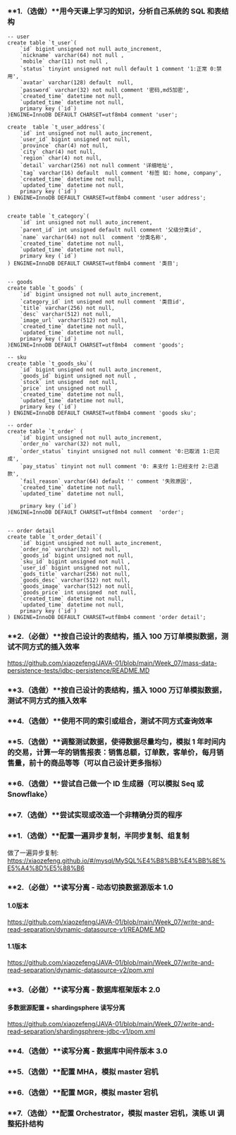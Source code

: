 ### **1.（选做）**用今天课上学习的知识，分析自己系统的 SQL 和表结构

```mysql
-- user
create table `t_user`(
    `id` bigint unsigned not null auto_increment,
    `nickname` varchar(64) not null ,
    `mobile` char(11) not null ,
    `status` tinyint unsigned not null default 1 comment '1:正常 0:禁用',
    `avatar` varchar(128) default  null,
    `password` varchar(32) not null comment '密码,md5加密',
    `created_time` datetime not null,
    `updated_time` datetime not null,
    primary key (`id`)
)ENGINE=InnoDB DEFAULT CHARSET=utf8mb4 comment 'user';

create  table `t_user_address`(
    `id` int unsigned not null auto_increment,
    `user_id` bigint unsigned not null,
    `province` char(4) not null,
    `city` char(4) not null,
    `region` char(4) not null,
    `detail` varchar(256) not null comment '详细地址',
    `tag` varchar(16) default  null comment '标签 如: home, company',
    `created_time` datetime not null,
    `updated_time` datetime not null,
    primary key (`id`)
) ENGINE=InnoDB DEFAULT CHARSET=utf8mb4 comment 'user address';


create table `t_category`(
    `id` int unsigned not null auto_increment,
    `parent_id` int unsigned default null comment '父级分类id',
    `name` varchar(64) not null  comment '分类名称',
    `created_time` datetime not null,
    `updated_time` datetime not null,
    primary key (`id`)
) ENGINE=InnoDB DEFAULT CHARSET=utf8mb4 comment '类目';


-- goods
create table `t_goods` (
    `id` bigint unsigned not null auto_increment,
    `category_id` int unsigned not null comment '类目id',
    `title` varchar(256) not null,
    `desc` varchar(512) not null,
    `image_url` varchar(512) not null,
    `created_time` datetime not null,
    `updated_time` datetime not null,
    primary key (`id`)
)ENGINE=InnoDB DEFAULT CHARSET=utf8mb4  comment 'goods';

-- sku
create table `t_goods_sku`(
    `id` bigint unsigned not null auto_increment,
    `goods_id` bigint unsigned not null ,
    `stock` int unsigned  not null,
    `price` int unsigned not null ,
    `created_time` datetime not null,
    `updated_time` datetime not null,
    primary key (`id`)
) ENGINE=InnoDB DEFAULT CHARSET=utf8mb4 comment 'goods sku';

-- order
create table `t_order` (
    `id` bigint unsigned not null auto_increment,
    `order_no` varchar(32) not null,
    `order_status` tinyint unsigned not null comment '0:已取消 1:已完成',
    `pay_status` tinyint not null comment '0: 未支付 1:已经支付 2:已退款',
    `fail_reason` varchar(64) default '' comment '失败原因',
    `created_time` datetime not null,
    `updated_time` datetime not null,

    primary key (`id`)
)ENGINE=InnoDB DEFAULT CHARSET=utf8mb4 comment  'order';


-- order detail
create table `t_order_detail`(
    `id` bigint unsigned not null auto_increment,
    `order_no` varchar(32) not null,
    `goods_id` bigint unsigned not null,
    `sku_id` bigint unsigned not null ,
    `user_id` bigint unsigned not null,
    `gods_title` varchar(256) not null,
    `goods_desc` varchar(512) not null,
    `goods_image` varchar(512) not null,
    `goods_price` int unsigned  not null,
    `created_time` datetime not null,
    `updated_time` datetime not null,
    primary key (`id`)
) ENGINE=InnoDB DEFAULT CHARSET=utf8mb4 comment 'order detail';
```

### **2.（必做）**按自己设计的表结构，插入 100 万订单模拟数据，测试不同方式的插入效率

https://github.com/xiaozefeng/JAVA-01/blob/main/Week_07/mass-data-persistence-tests/jdbc-persistence/README.MD

### **3.（选做）**按自己设计的表结构，插入 1000 万订单模拟数据，测试不同方式的插入效率



### **4.（选做）**使用不同的索引或组合，测试不同方式查询效率

### **5.（选做）**调整测试数据，使得数据尽量均匀，模拟 1 年时间内的交易，计算一年的销售报表：销售总额，订单数，客单价，每月销售量，前十的商品等等（可以自己设计更多指标）

### **6.（选做）**尝试自己做一个 ID 生成器（可以模拟 Seq 或 Snowflake）

### **7.（选做）**尝试实现或改造一个非精确分页的程序



### **1.（选做）**配置一遍异步复制，半同步复制、组复制

做了一遍异步复制:  https://xiaozefeng.github.io/#/mysql/MySQL%E4%B8%BB%E4%BB%8E%E5%A4%8D%E5%88%B6

### **2.（必做）**读写分离 - 动态切换数据源版本 1.0

#### 1.0版本

https://github.com/xiaozefeng/JAVA-01/blob/main/Week_07/write-and-read-separation/dynamic-datasource-v1/README.MD

#### 1.1版本

https://github.com/xiaozefeng/JAVA-01/blob/main/Week_07/write-and-read-separation/dynamic-datasource-v2/pom.xml

### **3.（必做）**读写分离 - 数据库框架版本 2.0

#### 多数据源配置 + shardingsphere 读写分离

https://github.com/xiaozefeng/JAVA-01/blob/main/Week_07/write-and-read-separation/shardingsphrere-jdbc-v1/pom.xml



### **4.（选做）**读写分离 - 数据库中间件版本 3.0

### **5.（选做）**配置 MHA，模拟 master 宕机

### **6.（选做）**配置 MGR，模拟 master 宕机

### **7.（选做）**配置 Orchestrator，模拟 master 宕机，演练 UI 调整拓扑结构